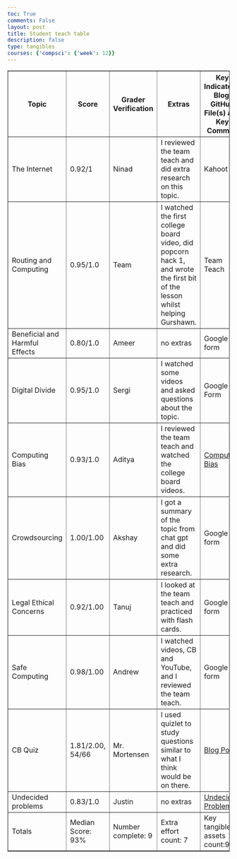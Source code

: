 ```yaml
---
toc: True
comments: False
layout: post
title: Student teach table
description: false
type: tangibles
courses: {'compsci': {'week': 12}}
---
```


<table border="1">
  <thead>
    <tr>
      <th>Topic</th>
      <th>Score</th>
      <th>Grader Verification</th>
      <th>Extras</th>
      <th>Key Indicators: Blog, GitHub File(s) and Key Commits</th>
    </tr>
  </thead>
  <tbody>
    <tr>
      <td>The Internet</td>
      <td>0.92/1</td>
      <td>Ninad</td>
      <td>I reviewed the team teach and did extra research on this topic.</td>
      <td>Kahoot</td>
      <td></td>
    </tr>
    <tr>
      <td>Routing and Computing</td>
      <td>0.95/1.0</td>
      <td>Team</td>
      <td>I watched the first college board video, did popcorn hack 1, and wrote the first bit of the lesson whilst helping Gurshawn.</td>
      <td>Team Teach</td>
      <td></td>
    </tr>
    <tr>
      <td>Beneficial and Harmful Effects</td>
      <td>0.80/1.0</td>
      <td>Ameer</td>
      <td>no extras</td>
      <td>Google form</td>
      <td></td>
    </tr>
    <tr>
      <td>Digital Divide</td>
      <td>0.95/1.0</td>
      <td>Sergi</td>
      <td>I watched some videos and asked questions about the topic.</td>
      <td>Google Form</td>
      <td></td>
    </tr>
    <tr>
      <td>Computing Bias</td>
      <td>0.93/1.0</td>
      <td>Aditya</td>
      <td>I reviewed the team teach and watched the college board videos.</td>
      <td><a href="https://nighthawkcoders.github.io/teacher_portfolio//2023/12/11/P2_student_Computing-Bias_IPYNB_2_.html">Computing Bias</a></td>
      <td></td>
    </tr>
    <tr>
      <td>Crowdsourcing</td>
      <td>1.00/1.00</td>
      <td>Akshay</td>
      <td>I got a summary of the topic from chat gpt and did some extra research.</td>
      <td>Google form</td>
      <td></td>
    </tr>
    <tr>
      <td>Legal Ethical Concerns</td>
      <td>0.92/1.00</td>
      <td>Tanuj</td>
      <td>I looked at the team teach and practiced with flash cards.</td>
      <td>Google form</td>
      <td></td>
    </tr>
    <tr>
      <td>Safe Computing</td>
      <td>0.98/1.00</td>
      <td>Andrew</td>
      <td>I watched videos, CB and YouTube, and I reviewed the team teach.</td>
      <td>Google form</td>
      <td></td>
    </tr>
    <tr>
      <td>CB Quiz</td>
      <td>1.81/2.00, 54/66</td>
      <td>Mr. Mortensen</td>
      <td>I used quizlet to study questions similar to what I think would be on there.</td>
      <td><a href="https://lincolnc2008.github.io/student3//2023/12/20/CB-MC_IPYNB_2_.html">Blog Post</a></td>
      <td></td>
    </tr>
    <tr>
        <td>Undecided problems</td>
      <td>0.83/1.0</td>
      <td>Justin</td>
      <td>no extras</td>
      <td><a href="https://nighthawkcoders.github.io/teacher_portfolio//2023/12/13/P2_student_UndecidedProblems_IPYNB_2_.html">Undecided Problems</a>
</td>
      <td></td>
    </tr>
    <tr>
      <td>Totals</td>
      <td>Median Score: 93%</td>
      <td>Number complete: 9</td>
      <td>Extra effort count: 7</td>
      <td>Key tangible assets count:9</td>
      <td></td>
    </tr>
  </tbody>
</table>
